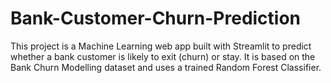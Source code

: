 # Bank-Customer-Churn-Prediction
This project is a Machine Learning web app built with Streamlit  to predict whether a bank customer is likely to exit (churn) or stay.   It is based on the Bank Churn Modelling dataset and uses a trained Random Forest Classifier.
